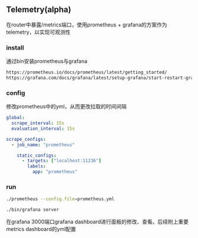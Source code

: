 ## Telemetry(alpha)
在router中暴露/metrics端口，使用prometheus + grafana的方案作为telemetry，以实现可观测性
### install
通过bin安装prometheus与grafana
```bash
https://prometheus.io/docs/prometheus/latest/getting_started/
https://grafana.com/docs/grafana/latest/setup-grafana/start-restart-grafana/
```
### config
修改prometheus中的yml，从而更改拉取的时间间隔

```yml
global:
  scrape_interval: 15s
  evaluation_interval: 15s 

scrape_configs:
  - job_name: "prometheus"

    static_configs:
      - targets: ["localhost:11236"]
        labels:
          app: "prometheus"

```

### run
```bash
./prometheus --config.file=prometheus.yml
```

```bash
./bin/grafana server
```
在grafana 3000端口grafana dashboard进行面板的修改、查看。后续附上重要metrics dashboard的yml配置